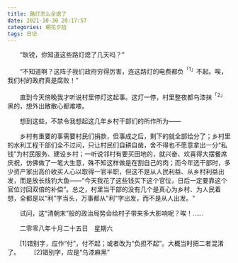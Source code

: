 ```yaml
---
title: 路灯怎么全熄了
date: 2021-10-30 20:17:57
categories: 朝花夕拾
tags: 日记
---
```


&emsp;&emsp;“耿锐，你知道这些路灯熄了几天吗？”

&emsp;&emsp;“不知道啊？这阵子我们政府穷得厉害，连这路灯的电费都负<sup>「1」</sup>不起。唉，我们村的政府真是腐败！”
<!--more-->
&emsp;&emsp;直到今天傍晚我才听说村里停灯这起事。这灯一停，村里整夜都乌漆抹<sup>「2」</sup>黑的，想外出散散心都难喽。

&emsp;&emsp;想到这些，不禁令我想起这几年乡村干部们的所作所为——

&emsp;&emsp;乡村有重要的事需要村民们捐款，但事成之后，剩下的就全部给分了；乡村里的水利工程干部们全不过问，只让村民们自耕自凿，舍不得也不愿意拿出一分“私钱”为村民服务、建设乡村；一听说邻村有要买田地的，就兴奋、欢喜得大摆餐席庆祝，仿佛做了一笔大生意，殊不知这样做是在割自己的肉；而今年选干部时，多少资产家出高价收买人心以取得一官半职，但这不是从人民利益、从乡村利益出发，而是放长线钓大鱼——“今天我花了这些钱买下这个官位，日后一定要靠这个官位讨回双倍的补偿”。总之，村里当干部的没有几个是真心为乡村、为人民着想，全都是以“利”字当头，万事都从"利"字出发，而不是从人出发。"

&emsp;&emsp;试问，这“清朝末”般的政治局势会给村子带来多大影响呢？唉！......

&emsp;&emsp;二零零八年十月二十五日&emsp;星期六

&emsp;&emsp;[1]错别字，应作“付”，付不起；或者改为“负担不起”。大概当时把二者混淆了。
&emsp;&emsp;[2]错别字，应是“乌漆麻黑”

